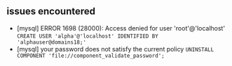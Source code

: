 ## issues encountered
- [mysql] ERROR 1698 (28000): Access denied for user 'root'@'localhost'
  `CREATE USER 'alpha'@'localhost' IDENTIFIED BY 'alphauser@domains18;'`
- [mysql] your password does not satisfy the current policy
  `UNINSTALL COMPONENT 'file://component_validate_password';`
